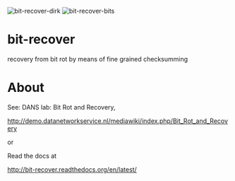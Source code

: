 ![bit-recover-dirk](https://raw.github.com/dirkroorda/bit-recover/master/docs/Dirk-bu-104.jpg)
![bit-recover-bits](https://raw.github.com/dirkroorda/bit-recover/master/docs/Checksumdiff.jpg)

bit-recover
===========
recovery from bit rot by means of fine grained checksumming

About
=====
See: DANS lab: Bit Rot and Recovery,

http://demo.datanetworkservice.nl/mediawiki/index.php/Bit_Rot_and_Recovery

or

Read the docs at

http://bit-recover.readthedocs.org/en/latest/
